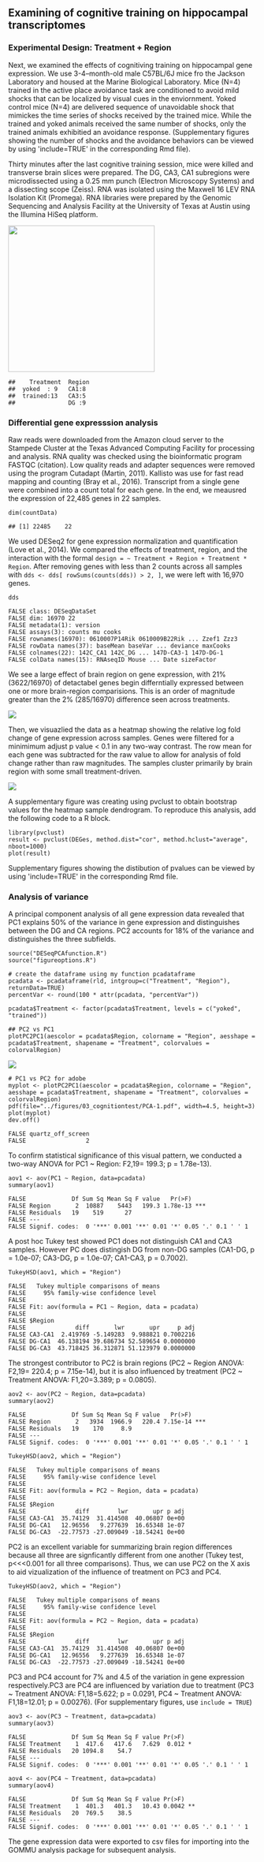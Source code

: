 Examining of cognitive training on hippocampal transcriptomes
-------------------------------------------------------------

### Experimental Design: Treatment + Region

Next, we examined the effects of cognitiving training on hippocampal
gene expression. We use 3-4–month-old male C57BL/6J mice fro the Jackson
Laboratory and housed at the Marine Biological Laboratory. Mice (N=4)
trained in the active place avoidance task are conditioned to avoid mild
shocks that can be localized by visual cues in the enviornment. Yoked
control mice (N=4) are delivered sequence of unavoidable shock that
mimickes the time series of shocks received by the trained mice. While
the trained and yoked animals received the same number of shocks, only
the trained animals exhibitied an avoidance response. (Supplementary
figures showing the number of shocks and the avoidance behaviors can be
viewed by using 'include=TRUE' in the corresponding Rmd file).

Thirty minutes after the last cognitive training session, mice were
killed and transverse brain slices were prepared. The DG, CA3, CA1
subregions were microdissected using a 0.25 mm punch (Electron
Microscopy Systems) and a dissecting scope (Zeiss). RNA was isolated
using the Maxwell 16 LEV RNA Isolation Kit (Promega). RNA libraries were
prepared by the Genomic Sequencing and Analysis Facility at the
University of Texas at Austin using the Illumina HiSeq platform.

<img src="../figures/03_cognitiontest/03_biologicalsamples-01.png" width="297" />

    ##    Treatment  Region 
    ##  yoked  : 9   CA1:8  
    ##  trained:13   CA3:5  
    ##               DG :9

### Differential gene expresssion analysis

Raw reads were downloaded from the Amazon cloud server to the Stampede
Cluster at the Texas Advanced Computing Facility for processing and
analysis. RNA quality was checked using the bioinformatic program FASTQC
(citation). Low quality reads and adapter sequences were removed using
the program Cutadapt (Martin, 2011). Kallisto was use for fast read
mapping and counting (Bray et al., 2016). Transcript from a single gene
were combined into a count total for each gene. In the end, we meausred
the expression of 22,485 genes in 22 samples.

    dim(countData)

    ## [1] 22485    22

We used DESeq2 for gene expression normalization and quantification
(Love et al., 2014). We compared the effects of treatment, region, and
the interaction with the formal
`design = ~ Treatment + Region + Treatment * Region`. After removing
genes with less than 2 counts across all samples with
`dds <- dds[ rowSums(counts(dds)) > 2, ]`, we were left with 16,970
genes.

    dds

    FALSE class: DESeqDataSet 
    FALSE dim: 16970 22 
    FALSE metadata(1): version
    FALSE assays(3): counts mu cooks
    FALSE rownames(16970): 0610007P14Rik 0610009B22Rik ... Zzef1 Zzz3
    FALSE rowData names(37): baseMean baseVar ... deviance maxCooks
    FALSE colnames(22): 142C_CA1 142C_DG ... 147D-CA3-1 147D-DG-1
    FALSE colData names(15): RNAseqID Mouse ... Date sizeFactor

We see a large effect of brain region on gene expression, with 21%
(3622/16970) of detactabel genes begin differntially expressed between
one or more brain-region comparisions. This is an order of magnitude
greater than the 2% (285/16970) difference seen across treatments.

![](../figures/03_cognitiontest/VennDiagramPadj-1.png)

Then, we visuazlied the data as a heatmap showing the relative log fold
change of gene expression across samples. Genes were filtered for a
minimimum adjust p value &lt; 0.1 in any two-way contrast. The row mean
for each gene was subtracted for the raw value to allow for analysis of
fold change rather than raw magnitudes. The samples cluster primarily by
brain region with some small treatment-driven.

![](../figures/03_cognitiontest/HeatmapPadj-1.png)

A supplementary figure was creating using pvclust to obtain bootstrap
values for the heatmap sample dendrogram. To reproduce this analysis,
add the following code to a R block.

    library(pvclust)
    result <- pvclust(DEGes, method.dist="cor", method.hclust="average", nboot=1000)
    plot(result)

Supplementary figures showing the distibution of pvalues can be viewed
by using 'include=TRUE' in the corresponding Rmd file.

### Analysis of variance

A principal component analysis of all gene expression data revealed that
PC1 explains 50% of the variance in gene expression and distinguishes
between the DG and CA regions. PC2 accounts for 18% of the variance and
distinguishes the three subfields.

    source("DESeqPCAfunction.R")
    source("figureoptions.R")

    # create the dataframe using my function pcadataframe
    pcadata <- pcadataframe(rld, intgroup=c("Treatment", "Region"), returnData=TRUE)
    percentVar <- round(100 * attr(pcadata, "percentVar"))

    pcadata$Treatment <- factor(pcadata$Treatment, levels = c("yoked", "trained"))

    ## PC2 vs PC1
    plotPC2PC1(aescolor = pcadata$Region, colorname = "Region", aesshape = pcadata$Treatment, shapename = "Treatment", colorvalues = colorvalRegion)

![](../figures/03_cognitiontest/PCA21-1.png)

    # PC1 vs PC2 for adobe
    myplot <- plotPC2PC1(aescolor = pcadata$Region, colorname = "Region", aesshape = pcadata$Treatment, shapename = "Treatment", colorvalues = colorvalRegion)
    pdf(file="../figures/03_cognitiontest/PCA-1.pdf", width=4.5, height=3)
    plot(myplot)
    dev.off()

    FALSE quartz_off_screen 
    FALSE                 2

To confirm statistical significance of this visual pattern, we conducted
a two-way ANOVA for PC1 ~ Region: F2,19= 199.3; p = 1.78e-13).

    aov1 <- aov(PC1 ~ Region, data=pcadata)
    summary(aov1) 

    FALSE             Df Sum Sq Mean Sq F value   Pr(>F)    
    FALSE Region       2  10887    5443   199.3 1.78e-13 ***
    FALSE Residuals   19    519      27                     
    FALSE ---
    FALSE Signif. codes:  0 '***' 0.001 '**' 0.01 '*' 0.05 '.' 0.1 ' ' 1

A post hoc Tukey test showed PC1 does not distinguish CA1 and CA3
samples. However PC does distingish DG from non-DG samples (CA1-DG, p =
1.0e-07; CA3-DG, p = 1.0e-07; CA1-CA3, p = 0.7002).

    TukeyHSD(aov1, which = "Region")

    FALSE   Tukey multiple comparisons of means
    FALSE     95% family-wise confidence level
    FALSE 
    FALSE Fit: aov(formula = PC1 ~ Region, data = pcadata)
    FALSE 
    FALSE $Region
    FALSE              diff       lwr       upr     p adj
    FALSE CA3-CA1  2.419769 -5.149283  9.988821 0.7002216
    FALSE DG-CA1  46.138194 39.686734 52.589654 0.0000000
    FALSE DG-CA3  43.718425 36.312871 51.123979 0.0000000

The strongest contributor to PC2 is brain regions (PC2 ~ Region ANOVA:
F2,19= 220.4; p = 7.15e-14), but it is also influenced by treatment (PC2
~ Treatment ANOVA: F1,20=3.389; p = 0.0805).

    aov2 <- aov(PC2 ~ Region, data=pcadata)
    summary(aov2) 

    FALSE             Df Sum Sq Mean Sq F value   Pr(>F)    
    FALSE Region       2   3934  1966.9   220.4 7.15e-14 ***
    FALSE Residuals   19    170     8.9                     
    FALSE ---
    FALSE Signif. codes:  0 '***' 0.001 '**' 0.01 '*' 0.05 '.' 0.1 ' ' 1

    TukeyHSD(aov2, which = "Region") 

    FALSE   Tukey multiple comparisons of means
    FALSE     95% family-wise confidence level
    FALSE 
    FALSE Fit: aov(formula = PC2 ~ Region, data = pcadata)
    FALSE 
    FALSE $Region
    FALSE              diff        lwr       upr p adj
    FALSE CA3-CA1  35.74129  31.414508  40.06807 0e+00
    FALSE DG-CA1   12.96556   9.277639  16.65348 1e-07
    FALSE DG-CA3  -22.77573 -27.009049 -18.54241 0e+00

PC2 is an excellent variable for summarizing brain region differences
because all three are signficantly different from one another (Tukey
test, p&lt;&lt;&lt;0.001 for all three comparisons). Thus, we can use
PC2 on the X axis to aid vizualization of the influence of treatment on
PC3 and PC4.

    TukeyHSD(aov2, which = "Region") 

    FALSE   Tukey multiple comparisons of means
    FALSE     95% family-wise confidence level
    FALSE 
    FALSE Fit: aov(formula = PC2 ~ Region, data = pcadata)
    FALSE 
    FALSE $Region
    FALSE              diff        lwr       upr p adj
    FALSE CA3-CA1  35.74129  31.414508  40.06807 0e+00
    FALSE DG-CA1   12.96556   9.277639  16.65348 1e-07
    FALSE DG-CA3  -22.77573 -27.009049 -18.54241 0e+00

PC3 and PC4 account for 7% and 4.5 of the variation in gene expression
respectively.PC3 are PC4 are influenced by variation due to treatment
(PC3 ~ Treatment ANOVA: F1,18=5.622; p = 0.0291, PC4 ~ Treatment ANOVA:
F1,18=12.01; p = 0.00276). (For supplementary figures, use
`include = TRUE`)

    aov3 <- aov(PC3 ~ Treatment, data=pcadata)
    summary(aov3) 

    FALSE             Df Sum Sq Mean Sq F value Pr(>F)  
    FALSE Treatment    1  417.6   417.6   7.629  0.012 *
    FALSE Residuals   20 1094.8    54.7                 
    FALSE ---
    FALSE Signif. codes:  0 '***' 0.001 '**' 0.01 '*' 0.05 '.' 0.1 ' ' 1

    aov4 <- aov(PC4 ~ Treatment, data=pcadata)
    summary(aov4) 

    FALSE             Df Sum Sq Mean Sq F value Pr(>F)   
    FALSE Treatment    1  401.3   401.3   10.43 0.0042 **
    FALSE Residuals   20  769.5    38.5                  
    FALSE ---
    FALSE Signif. codes:  0 '***' 0.001 '**' 0.01 '*' 0.05 '.' 0.1 ' ' 1

The gene expression data were exported to csv files for importing into
the GOMMU analysis package for subsequent analysis.
